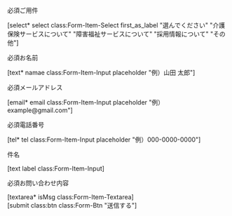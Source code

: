 <!---
  ContactForm7の設定内で書いている内容はデータベース(MySQL)に保存されるため、環境が変わると消えてします。
  そのため、コードとして保存。
  以下の内容をコピーすれば、デザイン、動きとも再現できるようにしておく。
  ContactForm7を更新した際に、こちらのファイルも同時更新することを忘れないようにしておくこと。
-->


<div class="Form-Item">
 <p class="Form-Item-Label"><span class="Form-Item-Label-Required">必須</span>ご用件</p>
 <div class="fr">[select* select class:Form-Item-Select first_as_label "選んでください" "介護保険サービスについて" "障害福祉サービスについて" "採用情報について" "その他"]</div>
</div>
<div class="Form-Item">
 <p class="Form-Item-Label"><span class="Form-Item-Label-Required">必須</span>お名前</p>
 <div class="fr">[text* namae class:Form-Item-Input placeholder "例）山田 太郎"]</div>
</div>
<div class="Form-Item">
 <p class="Form-Item-Label"><span class="Form-Item-Label-Required">必須</span>メールアドレス</p>
 <div class="fr">[email* email class:Form-Item-Input placeholder "例）example@gmail.com"]</div>
</div>
<div class="Form-Item">
 <p class="Form-Item-Label"><span class="Form-Item-Label-Required">必須</span>電話番号</p>
 <div class="fr">[tel* tel class:Form-Item-Input placeholder "例）000-0000-0000"]</div>
</div>
<div class="Form-Item">
 <p class="Form-Item-Label">件名</p>
 <div class="fr">[text label class:Form-Item-Input]</div>
</div>
<div class="Form-Item">
 <p class="Form-Item-Label isMsg"><span class="Form-Item-Label-Required">必須</span>お問い合わせ内容</p>
 <div class="fr">[textarea* isMsg class:Form-Item-Textarea]</div>
</div>
[submit class:btn class:Form-Btn "送信する"]